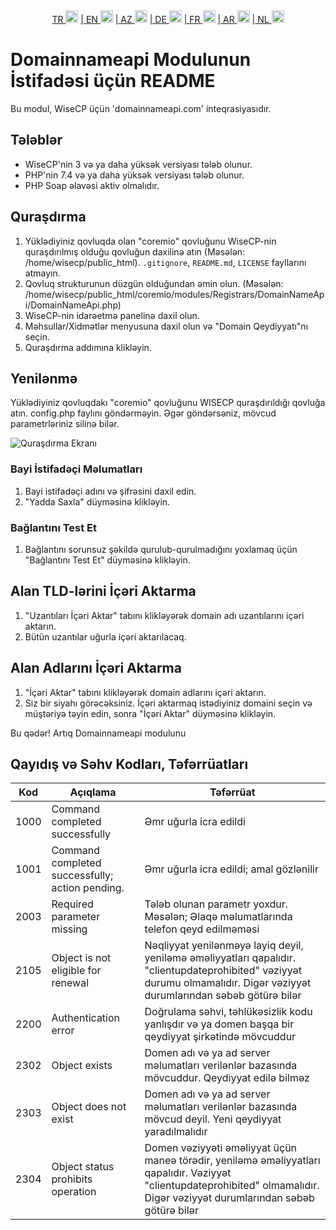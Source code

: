 <div align="center">  
  <a href="README.md"   >   TR <img style="padding-top: 8px" src="https://raw.githubusercontent.com/yammadev/flag-icons/master/png/TR.png" alt="TR" height="20" /></a>  
  <a href="README-EN.md"> | EN <img style="padding-top: 8px" src="https://raw.githubusercontent.com/yammadev/flag-icons/master/png/US.png" alt="EN" height="20" /></a>  
  <a href="README-AZ.md"> | AZ <img style="padding-top: 8px" src="https://raw.githubusercontent.com/yammadev/flag-icons/master/png/AZ.png" alt="AZ" height="20" /></a>  
  <a href="README-DE.md"> | DE <img style="padding-top: 8px" src="https://raw.githubusercontent.com/yammadev/flag-icons/master/png/DE.png" alt="DE" height="20" /></a>  
  <a href="README-FR.md"> | FR <img style="padding-top: 8px" src="https://raw.githubusercontent.com/yammadev/flag-icons/master/png/FR.png" alt="FR" height="20" /></a>  
  <a href="README-AR.md"> | AR <img style="padding-top: 8px" src="https://raw.githubusercontent.com/yammadev/flag-icons/master/png/AR.png" alt="AR" height="20" /></a>  
  <a href="README-NL.md"> | NL <img style="padding-top: 8px" src="https://raw.githubusercontent.com/yammadev/flag-icons/master/png/NL.png" alt="NL" height="20" /></a>  
</div>

# Domainnameapi Modulunun İstifadəsi üçün README

Bu modul, WiseCP üçün 'domainnameapi.com' inteqrasiyasıdır.


## Tələblər

- WiseCP'nin 3 və ya daha yüksək versiyası tələb olunur.
- PHP'nin 7.4 və ya daha yüksək versiyası tələb olunur.
- PHP Soap əlavəsi aktiv olmalıdır.

## Quraşdırma

1. Yüklədiyiniz qovluqda olan "coremio" qovluğunu WiseCP-nin quraşdırılmış olduğu qovluğun daxilinə atın (Məsələn: /home/wisecp/public_html). `.gitignore`, `README.md`, `LICENSE` fayllarını atmayın.
2. Qovluq strukturunun düzgün olduğundan əmin olun. (Məsələn: /home/wisecp/public_html/coremio/modules/Registrars/DomainNameApi/DomainNameApi.php)
3. WiseCP-nin idarəetmə panelinə daxil olun.
4. Məhsullar/Xidmətlər menyusuna daxil olun və "Domain Qeydiyyatı"nı seçin.
5. Quraşdırma addımına klikləyin.

## Yenilənmə

Yüklədiyiniz qovluqdakı "coremio" qovluğunu WISECP quraşdırıldığı qovluğa atın. config.php faylını göndərməyin. Əgər göndərsəniz, mövcud parametrləriniz silinə bilər.

![Quraşdırma Ekranı](https://github.com/domainreseller/wisecp-dna/assets/118720541/0cc8cca1-980e-4ae2-928a-28a809da87eb)

### Bayi İstifadəçi Məlumatları

1. Bayi istifadəçi adını və şifrəsini daxil edin.
2. "Yadda Saxla" düyməsinə klikləyin.

### Bağlantını Test Et

1. Bağlantını sorunsuz şəkildə qurulub-qurulmadığını yoxlamaq üçün "Bağlantını Test Et" düyməsinə klikləyin.

## Alan TLD-lərini İçəri Aktarma

1. "Uzantıları İçəri Aktar" tabını klikləyərək domain adı uzantılarını içəri aktarın.
2. Bütün uzantılar uğurla içəri aktarılacaq.

## Alan Adlarını İçəri Aktarma

1. "İçəri Aktar" tabını klikləyərək domain adlarını içəri aktarın.
2. Siz bir siyahı görəcəksiniz. İçəri aktarmaq istədiyiniz domaini seçin və müştəriyə təyin edin, sonra "İçəri Aktar" düyməsinə klikləyin.

Bu qədər! Artıq Domainnameapi modulunu



## Qayıdış və Səhv Kodları, Təfərrüatları

| Kod  | Açıqlama                                        | Təfərrüat                                                                                                                                                                      |
|------|-------------------------------------------------|--------------------------------------------------------------------------------------------------------------------------------------------------------------------------------|
| 1000 | Command completed successfully                  | Əmr uğurla icra edildi                                                                                                                                                         |
| 1001 | Command completed successfully; action pending. | Əmr uğurla icra edildi; amal gözlənilir                                                                                                                                        |
| 2003 | Required parameter missing                      | Tələb olunan parametr yoxdur. Məsələn; Əlaqə məlumatlarında telefon qeyd edilməməsi                                                                                            |
| 2105 | Object is not eligible for renewal              | Nəqliyyat yenilənməyə layiq deyil, yeniləmə əməliyyatları qapalıdır. "clientupdateprohibited" vəziyyət durumu olmamalıdır. Digər vəziyyət durumlarından səbəb götürə bilər     |
| 2200 | Authentication error                            | Doğrulama səhvi, təhlükəsizlik kodu yanlışdır və ya domen başqa bir qeydiyyat şirkətində mövcuddur                                                                             |
| 2302 | Object exists                                   | Domen adı və ya ad server məlumatları verilənlər bazasında mövcuddur. Qeydiyyat edilə bilməz                                                                                   |
| 2303 | Object does not exist                           | Domen adı və ya ad server məlumatları verilənlər bazasında mövcud deyil. Yeni qeydiyyat yaradılmalıdır                                                                         |
| 2304 | Object status prohibits operation               | Domen vəziyyəti əməliyyat üçün maneə törədir, yeniləmə əməliyyatları qapalıdır. Vəziyyət "clientupdateprohibited" olmamalıdır. Digər vəziyyət durumlarından səbəb götürə bilər |
